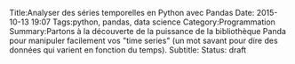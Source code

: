 Title:Analyser des séries temporelles en Python avec Pandas
Date: 2015-10-13 19:07
Tags:python, pandas, data science
Category:Programmation
Summary:Partons à la découverte de la puissance de la bibliothèque Panda pour manipuler facilement vos "time series" (un mot savant pour dire des données qui varient en fonction du temps).
Subtitle:
Status: draft